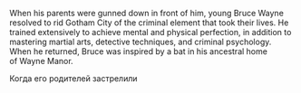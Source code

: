

When his parents were gunned down in front of him, young Bruce Wayne resolved to rid Gotham City of the criminal element that took their lives. He trained extensively to achieve mental and physical perfection, in addition to mastering martial arts, detective techniques, and criminal psychology. When he returned, Bruce was inspired by a bat in his ancestral home of Wayne Manor.

Когда его родителей застрелили 